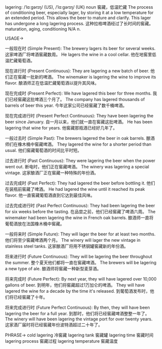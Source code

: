 lagering: /ˈlɑːɡərɪŋ/ (US), /ˈlɑːɡərɪŋ/ (UK)
noun
窖藏，低温贮藏
The process of conditioning beer, especially lager, by storing it at a low temperature for an extended period.  This allows the beer to mature and clarify.
This lager has undergone a long lagering process.  这种拉格啤酒经过了长时间的窖藏。
maturation, aging, conditioning
N/A
n.

USAGE->

一般现在时 (Simple Present):
The brewery lagers its beer for several weeks.  这家啤酒厂将啤酒窖藏数周。
He lagers the wine in a cool cellar. 他在地窖里低温贮藏葡萄酒。

现在进行时 (Present Continuous):
They are lagering a new batch of beer.  他们正在窖藏一批新的啤酒。
The winemaker is lagering the wine to improve its flavor.  酿酒师正在低温贮藏葡萄酒以提升其风味。

现在完成时 (Present Perfect):
We have lagered this beer for three months. 我们已经窖藏这批啤酒三个月了。
The company has lagered thousands of barrels of beer this year.  今年这家公司已经窖藏了数千桶啤酒。

现在完成进行时 (Present Perfect Continuous):
They have been lagering the beer since January. 自一月以来，他们就一直在窖藏这批啤酒。
He has been lagering that wine for years.  他窖藏那瓶酒已经好几年了。

一般过去时 (Simple Past):
The brewers lagered the beer in oak barrels.  酿酒师们在橡木桶中窖藏啤酒。
They lagered the wine for a shorter period than usual.  他们窖藏葡萄酒的时间比平时短。

过去进行时 (Past Continuous):
They were lagering the beer when the power went out.  断电时，他们正在窖藏啤酒。
The winery was lagering a special vintage.  这家酿酒厂正在窖藏一种特殊的年份酒。

过去完成时 (Past Perfect):
They had lagered the beer before bottling it.  他们在装瓶前窖藏了啤酒。
He had lagered the wine until it reached its peak flavor.  他一直窖藏葡萄酒直到它达到最佳风味。

过去完成进行时 (Past Perfect Continuous):
They had been lagering the beer for six weeks before the tasting.  在品尝之前，他们已经窖藏了啤酒六周。
The winemaker had been lagering the wine in French oak barrels.  酿酒师一直将葡萄酒放在法国橡木桶中窖藏。

一般将来时 (Simple Future):
They will lager the beer for at least two months.  他们将至少窖藏啤酒两个月。
The winery will lager the new vintage in stainless steel tanks.  这家酿酒厂将用不锈钢罐窖藏新的年份酒。

将来进行时 (Future Continuous):
They will be lagering the beer throughout the summer.  整个夏天他们都将一直在窖藏啤酒。
The brewers will be lagering a new type of ale. 酿酒师将窖藏一种新型麦芽酒。

将来完成时 (Future Perfect):
By next year, they will have lagered over 10,000 gallons of beer.  到明年，他们将窖藏超过1万加仑的啤酒。
They will have lagered the wine for a decade by the time it's released.  到葡萄酒发布时，他们将已经窖藏了十年。

将来完成进行时 (Future Perfect Continuous):
By then, they will have been lagering the beer for a full year.  到那时，他们将已经窖藏啤酒整整一年了。
The winery will have been lagering the vintage port for over twenty years.  这家酒厂届时将已经窖藏年份波特酒超过二十年了。


PHRASE->
cold lagering 冷窖藏
lagering tank 窖藏罐
lagering time 窖藏时间
lagering process 窖藏过程
lagering temperature 窖藏温度
